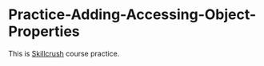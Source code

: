 # Practice-Adding-Accessing-Object-Properties

This is [Skillcrush](https://skillcrush.com/) course practice.
